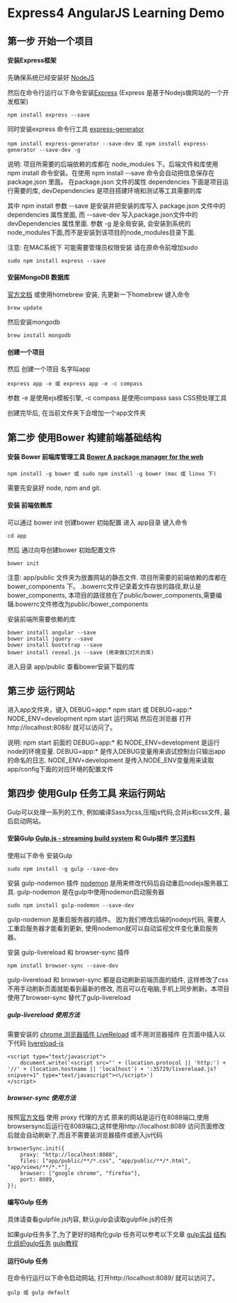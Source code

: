 # Express4 AngularJS Learning Demo


## 第一步 开始一个项目

#### 安装Express框架
先确保系统已经安装好 [NodeJS](https://nodejs.org/)

然后在命令行运行以下命令安装[Express](http://expressjs.com/) (Express 是基于Nodejs做网站的一个开发框架)

    npm install express --save

同时安装express 命令行工具 [express-generator](http://expressjs.com/starter/generator.html)

    npm install express-generator --save-dev 或 npm install express-generator --save-dev -g


说明: 项目所需要的后端依赖的库都在 node_modules 下。后端文件和库使用npm install 命令安装。在使用 npm install --save 命令会自动把信息保存在 package.json 里面。 在package.json 文件的属性 dependencies 下面是项目运行需要的库, devDependencies 是项目搭建环境和测试等工具需要的库

其中 npm install 参数 --save 是安装并把安装的库写入 package.json 文件中的 dependencies 属性里面, 而 --save-dev 写入package.json文件中的 devDependencies 属性里面. 参数 -g 是全局安装, 会安装到系统的node_modules下面,而不是安装到该项目的node_modules目录下面.


注意: 在MAC系统下 可能需要管理员权限安装 请在原命令前增加sudo

    sudo npm install express --save


#### 安装MongoDB 数据库
[官方文档](https://docs.mongodb.org/v3.0/tutorial/install-mongodb-on-os-x/)
或使用homebrew 安装,  先更新一下homebrew 键入命令

    brew update

然后安装mongodb

    brew install mongodb



#### 创建一个项目

然后 创建一个项目 名字叫app

    express app -e 或 express app -e -c compass

参数 -e 是使用ejs模板引擎, -c compass 是使用compass sass CSS预处理工具

创建完毕后, 在当前文件夹下会增加一个app文件夹




## 第二步 使用Bower 构建前端基础结构


#### 安装 Bower 前端库管理工具 [Bower A package manager for the web](http://bower.io/)

    npm install -g bower 或 sudo npm install -g bower (mac 或 linux 下)

需要先安装好 node, npm and git.    

#### 安装 前端依赖库

可以通过 bower init 创建bower 初始配置  进入 app目录 键入命令

    cd app

然后 通过向导创建bower 初始配置文件

    bower init

注意: app/public 文件夹为放置网站的静态文件. 项目所需要的前端依赖的库都在 bower_components 下。 .bowerrc文件记录着文件存放的路径,默认是bower_components, 本项目的路径放在了public/bower_components,需要编辑.bowerrc文件修改为public/bower_components


安装前端所需要依赖的库

    bower install angular --save
    bower install jquery --save
    bower install bootstrap --save
    bower install reveal.js --save (用来做幻灯片的库)


 进入目录 app/public 查看bower安装下载的库




## 第三步 运行网站

进入app文件夹，键入 DEBUG=app:* npm start 或 DEBUG=app:* NODE_ENV=development npm start 运行网站  然后在浏览器 打开http://localhost:8088/ 就可以访问了。

说明: npm start 前面的 DEBUG=app:* 和 NODE_ENV=development 是运行node的环境变量. DEBUG=app:* 是传入DEBUG变量用来调试控制台只输出app的命名的日志.  NODE_ENV=development 是传入NODE_ENV变量用来读取app/config下面的对应环境的配置文件




## 第四步 使用Gulp 任务工具 来运行网站

Gulp可以处理一系列的工作, 例如编译Sass为css,压缩js代码,合并js和css文件, 最后启动网站。



#### 安装Gulp [Gulp.js - streaming build system](http://gulpjs.com/) 和 Gulp插件 [学习资料](http://i5ting.github.io/stuq-gulp/)

使用以下命令 安装Gulp

    sudo npm install -g gulp --save-dev

安装 gulp-nodemon 插件  [nodemon](http://nodemon.io/) 是用来修改代码后自动重启nodejs服务器工具. gulp-nodemon 是在gulp中使用nodemon启动服务器

    sudo npm install gulp-nodemon --save-dev

gulp-nodemon 是重启服务器的插件。 因为我们修改后端的nodejs代码, 需要人工重启服务器才能看到更新, 使用nodemon就可以自动监视文件变化重启服务器。

安装 gulp-livereload 和 browser-sync 插件

    npm install browser-sync --save-dev

gulp-livereload 和 browser-sync 都是自动刷新前端页面的插件, 这样修改了css不用手动刷新页面就能看到最新的修改, 而且可以在电脑,手机上同步刷新。本项目使用了browser-sync 替代了gulp-livereload

##### gulp-livereload 使用方法

需要安装的 [chrome 浏览器插件 LiveReload](https://chrome.google.com/webstore/detail/livereload/jnihajbhpnppcggbcgedagnkighmdlei)
或不用浏览器插件 在页面中插入以下代码 [livereload-js](https://github.com/livereload/livereload-js)

    <script type="text/javascript">
        document.write('<script src="' + (location.protocol || 'http:') + '//' + (location.hostname || 'localhost') + ':35729/livereload.js?snipver=1" type="text/javascript"><\/script>')
    </script>

##### browser-sync 使用方法

按照[官方文档](https://www.browsersync.io/docs/gulp/) 使用 proxy 代理的方式 原来的网站是运行在8088端口,使用browsersync后运行在8089端口,这样使用http://localhost:8089 访问页面修改后就会自动刷新了,而且不需要装浏览器插件或嵌入js代码

    browserSync.init({
        proxy: "http://localhost:8088",
        files: ["app/public/**/*.css", "app/public/**/*.html", "app/views/**/*.*"],
        browser: ["google chrome", "firefox"],
        port: 8089,
    });



#### 编写Gulp 任务

具体请查看gulpfile.js内容, 默认gulp会读取gulpfile.js的任务

如果gulp任务多了,为了更好的结构化gulp 任务可以参考以下文章
[gulp实战](http://i5ting.github.io/stuq-gulp/)
[结构化组织gulp任务](https://blog.simpleblend.net/gulp-organization-structure/)
[gulp教程](https://github.com/streakq/js-tools-best-practice/blob/master/doc/Gulp.md)


#### 运行Gulp 任务

在命令行运行以下命令启动网站, 打开http://localhost:8089/ 就可以访问了。

    gulp 或 gulp default








[Homebrew]: https://brew.sh
[nodejs]: https://nodejs.org
[mongodb]: https://www.mongodb.org
[redis]: http://redis.io
[nginx]: http://nginx.org
[GitBook]: https://gitbook.com
[lunchy]: https://github.com/eddiezane/lunchy
[paw]: https://luckymarmot.com/paw
